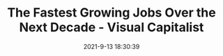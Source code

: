 ---
"title": "The Fastest Growing Jobs Over the Next Decade - Visual Capitalist"
"date": "2021-9-13 18:30:39"
"feed_name": "GOOGLENEWSMINING"
"feed_website": "https://news.google.com/search?q=mining%2Bincident&hl=en-US&gl=US&ceid=US:en"
"feed_rss": "https://news.google.com/rss/search?q=mining%2Bincident&hl=en-US&gl=US&ceid=US:en"
"link": "https://www.visualcapitalist.com/the-20-fastest-growing-jobs-in-the-next-decade/"
"file": "_posts/2021-1-1-788f92307ad719a0f9d935133655dcda74813f5e.md"
"accident": "0"
"drilling": "0"
"dead": "0"
"injured": "0"
---